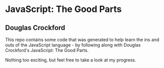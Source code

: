 # JavaScript: The Good Parts
## Douglas Crockford

This repo contains some code that was generated to help learn the ins and outs of the JavaScript language - by following along with Douglas Crockford's JavaScript: The Good Parts.

Nothing too exciting, but feel free to take a look at my progress.